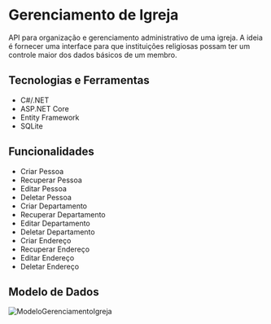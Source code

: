 # Gerenciamento de Igreja

API para organização e gerenciamento administrativo de uma igreja. A ideia é fornecer uma interface para que instituições religiosas possam ter um controle maior dos dados básicos de um membro.

## Tecnologias e Ferramentas

- C#/.NET
- ASP.NET Core
- Entity Framework
- SQLite

## Funcionalidades

- Criar Pessoa
- Recuperar Pessoa
- Editar Pessoa
- Deletar Pessoa
- Criar Departamento
- Recuperar Departamento
- Editar Departamento
- Deletar Departamento
- Criar Endereço
- Recuperar Endereço
- Editar Endereço
- Deletar Endereço

## Modelo de Dados

![ModeloGerenciamentoIgreja](https://github.com/vinnypinhosantos/gerenciamento-igreja/assets/76694892/0d68060e-8688-41d3-8428-20f67b2cab13)
